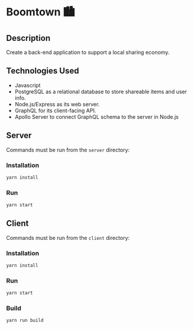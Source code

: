 # Boomtown 🏙

## Description
Create a back-end application to support a local sharing economy. 

## Technologies Used
* Javascript
* PostgreSQL as a relational database to store shareable items and user info.
* Node.js/Express as its web server.
* GraphQL for its client-facing API.
* Apollo Server to connect GraphQL schema to the server in Node.js
<!-- * Express Library (web application framework for Node.js, designed for building web applications and API's) -->

## Server

Commands must be run from the `server` directory:

### Installation

```bash
yarn install
```

### Run

```bash
yarn start
```

## Client

Commands must be run from the `client` directory:

### Installation

```bash
yarn install
```

### Run

```bash
yarn start
```

### Build

```bash
yarn run build
```
